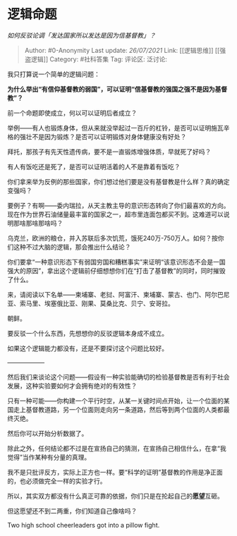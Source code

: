 # 逻辑命题
*如何反驳论调「发达国家所以发达是因为信基督教」？*

> Author: #0-Anonymity
> Last update: *26/07/2021*
> Link: [[逻辑思维]] [[强盗逻辑]]
> Category: #社科答集
> Tag:
> 评论区:
> 泛讨论:

我只打算说一个简单的逻辑问题：

**为什么举出“有信仰基督教的弱国”，可以证明“信基督教的强国之强不是因为基督教”？**

前一个命题即使成立，何以可以证明后者成立？

举例——有人也锻炼身体，但从来就没举起过一百斤的杠铃，是否可以证明施瓦辛格的强壮不是因为锻炼？是否可以证明锻炼对身体健康没有好处？

拜托，那孩子有先天性遗传病，要不是一直锻炼增强体质，早就死了好吗？

有人有饭吃还是死了，是否可以证明活着的人不是靠着有饭吃？

你们拿来举为反例的那些国家，你们想过他们要是没有基督教是什么样？真的确定变强吗？

要例子？有啊——委内瑞拉，从天主教主导的意识形态转向了你们最喜欢的方向。现在作为世界石油储量最丰富的国家之一，超市里连面包都买不到。这难道可以说明那啥那啥那啥吗？

乌克兰，欧洲的粮仓，并入苏联后多次饥荒，饿死240万-750万人。如何？按你们这种不过大脑的逻辑，那会推出什么结论？

你们要拿“一种意识形态下有弱国穷国和糟糕事实”来证明“该意识形态不会是一国强大的原因”，拿出这个逻辑前仔细想想你们在“打击了基督教”的同时，同时摧毁了什么。

来，请阅读以下名单——柬埔寨、老挝、阿富汗、柬埔寨、蒙古、也门、阿尔巴尼亚、索马里、埃塞俄比亚、刚果、莫桑比克、贝宁、安哥拉。

朝鲜。

要反驳一个什么东西，先想想你的反驳逻辑本身成不成立。

如果这个逻辑能力都没有，还是不要探讨这个问题比较好。

——————

然后我们来谈论这个问题——假设有一种实验能确切的检验基督教是否有利于社会发展，这种实验要如何才会拥有绝对的有效性？

只有一种可能——你构建一个平行时空，从某一关键时间点开始，让一个位面的某国走上基督教道路，另一个位面则走向另一条道路，然后等到两个位面的人类都最终灭绝。

然后你可以开始分析数据了。

除此之外，任何结论都不过是在宣扬自己的猜测，在宣扬自己相信什么，在拿“我觉得”当作某种有分量的真理。

我不是只批评反方，实际上正方也一样。要“科学的证明”基督教的作用是净正面的，也必须做完全一样的实验才行。

所以，其实双方都没有什么真正可靠的依据，你们只是在抡起自己的**愿望**互砸。

但这愿望还不到二两重，你们知道自己像啥吗？

Two high school cheerleaders got into a pillow fight.
